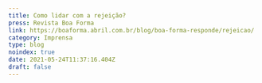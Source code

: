```yaml
---
title: Como lidar com a rejeição?
press: Revista Boa Forma
link: https://boaforma.abril.com.br/blog/boa-forma-responde/rejeicao/
category: Imprensa
type: blog
noindex: true
date: 2021-05-24T11:37:16.404Z
draft: false
---
```

